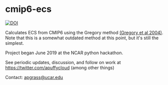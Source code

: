 # cmip6-ecs

[![DOI](https://zenodo.org/badge/215511082.svg)](https://zenodo.org/badge/latestdoi/215511082)


Calculates ECS from CMIP6 using the Gregory method [(Gregory et al 2004)](https://agupubs.onlinelibrary.wiley.com/doi/full/10.1029/2003GL018747). Note that this is a somewhat outdated method at this point, but it's still the simplest. 

Project began June 2019 at the NCAR python hackathon. 

See periodic updates, discussion, and follow on work at https://twitter.com/apuffycloud (among other things)

Contact: apgrass@ucar.edu
